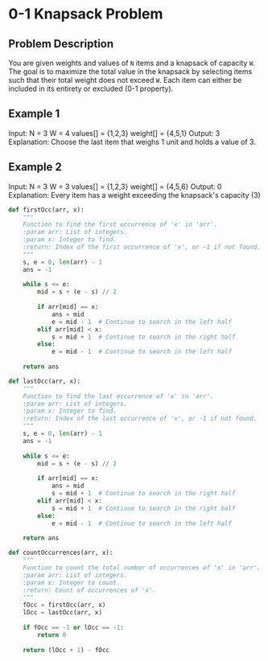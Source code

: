 # 0-1 Knapsack Problem

## Problem Description

You are given weights and values of `N` items and a knapsack of capacity `W`. The goal is to maximize the total value in the knapsack by selecting items such that their total weight does not exceed `W`. Each item can either be included in its entirety or excluded (0-1 property).

## Example 1 


Input:
N = 3
W = 4
values[] = {1,2,3}
weight[] = {4,5,1}
Output: 3
Explanation: Choose the last item that weighs 1 unit and holds a value of 3. 

## Example 2

Input:
N = 3
W = 3
values[] = {1,2,3}
weight[] = {4,5,6}
Output: 0
Explanation: Every item has a weight exceeding the knapsack's capacity (3)

```python
def firstOcc(arr, x):
    """
    Function to find the first occurrence of 'x' in 'arr'.
    :param arr: List of integers.
    :param x: Integer to find.
    :return: Index of the first occurrence of 'x', or -1 if not found.
    """
    s, e = 0, len(arr) - 1
    ans = -1
    
    while s <= e:
        mid = s + (e - s) // 2
        
        if arr[mid] == x:
            ans = mid
            e = mid - 1  # Continue to search in the left half
        elif arr[mid] < x:
            s = mid + 1  # Continue to search in the right half
        else:
            e = mid - 1  # Continue to search in the left half
            
    return ans

def lastOcc(arr, x):
    """
    Function to find the last occurrence of 'x' in 'arr'.
    :param arr: List of integers.
    :param x: Integer to find.
    :return: Index of the last occurrence of 'x', or -1 if not found.
    """
    s, e = 0, len(arr) - 1
    ans = -1
    
    while s <= e:
        mid = s + (e - s) // 2
        
        if arr[mid] == x:
            ans = mid
            s = mid + 1  # Continue to search in the right half
        elif arr[mid] < x:
            s = mid + 1  # Continue to search in the right half
        else:
            e = mid - 1  # Continue to search in the left half
            
    return ans

def countOccurrences(arr, x):
    """
    Function to count the total number of occurrences of 'x' in 'arr'.
    :param arr: List of integers.
    :param x: Integer to count.
    :return: Count of occurrences of 'x'.
    """
    fOcc = firstOcc(arr, x)
    lOcc = lastOcc(arr, x)
    
    if fOcc == -1 or lOcc == -1:
        return 0
    
    return (lOcc + 1) - fOcc
```


